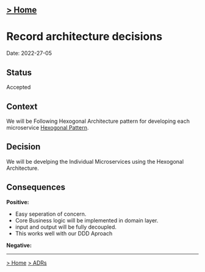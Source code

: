 [> Home](../README.md)   
---

# Record architecture decisions

Date: 2022-27-05

## Status

Accepted

## Context

We will be Following Hexogonal Architecture pattern for developing each microservice [Hexogonal Pattern](https://medium.com/sciforce/another-story-about-microservices-hexagonal-architecture-23db93fa52a2).

## Decision

We will be develping the Individual Microservices using the Hexogonal Architecture.

## Consequences

**Positive:**

- Easy seperation of concern.
- Core Business logic will be implemented in domain layer.
- input and output will be fully decoupled.
- This works well with our DDD Aproach

**Negative:**

---

[> Home](../README.md)    [> ADRs](README.md)